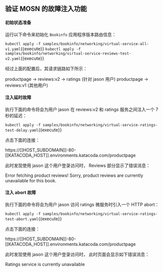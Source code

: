 ## 验证 MOSN 的故障注入功能

#### 初始状态准备

运行以下命令来初始化 `Bookinfo` 应用程序版本路由信息：

`kubectl apply -f samples/bookinfo/networking/virtual-service-all-v1.yaml`{{execute}}
`kubectl apply -f samples/bookinfo/networking/virtual-service-reviews-test-v2.yaml`{{execute}}

经过上面的配置后，其请求链路如下所示：

productpage → reviews:v2 → ratings (针对 jason 用户)
productpage → reviews:v1 (其他用户)

#### 注入延时故障

执行下面的命令将会为用户 jason 在 reviews:v2 和 ratings 服务之间注入一个 7 秒的延迟：

`kubectl apply -f samples/bookinfo/networking/virtual-service-ratings-test-delay.yaml`{{execute}}

点击下面的连接：

https://[[HOST_SUBDOMAIN]]-80-[[KATACODA_HOST]].environments.katacoda.com/productpage

此时发现使用 jason 这个用户登录访问时， Reviews 部分显示了错误消息：

Error fetching product reviews!
Sorry, product reviews are currently unavailable for this book.


#### 注入 abort 故障

执行下面的命令将会为用户 jason 访问 ratings 微服务时引入一个 HTTP abort：

`kubectl apply -f samples/bookinfo/networking/virtual-service-ratings-test-abort.yaml`{{execute}}

点击下面的连接：

https://[[HOST_SUBDOMAIN]]-80-[[KATACODA_HOST]].environments.katacoda.com/productpage

此时发现使用 jason 这个用户登录访问时， 此时页面会显示如下错误消息：

Ratings service is currently unavailable
